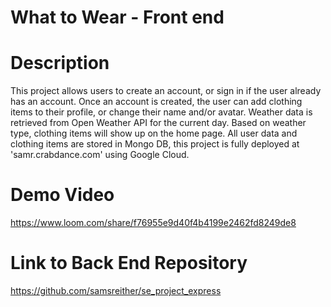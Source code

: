 # What to Wear - Front end

# Description
This project allows users to create an account, or sign in if the user already has an account. Once an account is created, the user can add clothing items to their profile, or change their name and/or avatar. Weather data is retrieved from Open Weather API for the current day. Based on weather type, clothing items will show up on the home page. All user data and clothing items are stored in Mongo DB, this project is fully deployed at 'samr.crabdance.com' using Google Cloud.

# Demo Video
https://www.loom.com/share/f76955e9d40f4b4199e2462fd8249de8

# Link to Back End Repository
https://github.com/samsreither/se_project_express